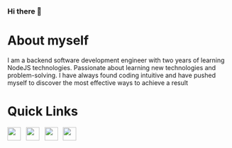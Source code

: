 ### Hi there 👋

# About myself
I am a backend software development engineer with two years of learning NodeJS technologies. Passionate about learning new technologies and problem-solving. I have always found coding intuitive and have pushed myself to discover the most effective ways to achieve a result


# Quick Links

<a href="https://www.linkedin.com/in/truongbinhtan/"><img height="30" src="https://tantruong2303.github.io/tantruong2303/images/linkedin.png"></a>&nbsp;&nbsp;
<a href="https://tantruong2303.github.io/cv/truongbinhtan.pdf"><img height="30" src="https://tantruong2303.github.io/tantruong2303/images/resume.png"></a>&nbsp;&nbsp;
<a href="mailto:tantruong2303@gmail.com"><img height="30" src="https://tantruong2303.github.io/tantruong2303/images/email.png"></a>&nbsp;&nbsp;
<a href="https://www.facebook.com/tantruong23/"><img height="30" src="https://tantruong2303.github.io/tantruong2303/images/facebook.png"></a>&nbsp;&nbsp;
